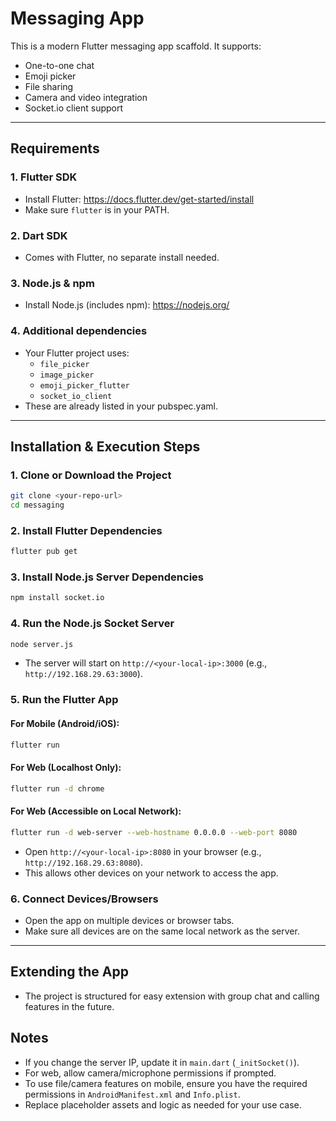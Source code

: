 # Messaging App

This is a modern Flutter messaging app scaffold. It supports:
- One-to-one chat
- Emoji picker
- File sharing
- Camera and video integration
- Socket.io client support

---

## Requirements

### 1. Flutter SDK
- Install Flutter: https://docs.flutter.dev/get-started/install
- Make sure `flutter` is in your PATH.

### 2. Dart SDK
- Comes with Flutter, no separate install needed.

### 3. Node.js & npm
- Install Node.js (includes npm): https://nodejs.org/

### 4. Additional dependencies
- Your Flutter project uses:
  - `file_picker`
  - `image_picker`
  - `emoji_picker_flutter`
  - `socket_io_client`
- These are already listed in your pubspec.yaml.

---

## Installation & Execution Steps

### 1. Clone or Download the Project
```sh
git clone <your-repo-url>
cd messaging
```

### 2. Install Flutter Dependencies
```sh
flutter pub get
```

### 3. Install Node.js Server Dependencies
```sh
npm install socket.io
```

### 4. Run the Node.js Socket Server
```sh
node server.js
```
- The server will start on `http://<your-local-ip>:3000` (e.g., `http://192.168.29.63:3000`).

### 5. Run the Flutter App

#### For Mobile (Android/iOS):
```sh
flutter run
```

#### For Web (Localhost Only):
```sh
flutter run -d chrome
```

#### For Web (Accessible on Local Network):
```sh
flutter run -d web-server --web-hostname 0.0.0.0 --web-port 8080
```
- Open `http://<your-local-ip>:8080` in your browser (e.g., `http://192.168.29.63:8080`).
- This allows other devices on your network to access the app.

### 6. Connect Devices/Browsers
- Open the app on multiple devices or browser tabs.
- Make sure all devices are on the same local network as the server.

---

## Extending the App
- The project is structured for easy extension with group chat and calling features in the future.

## Notes
- If you change the server IP, update it in `main.dart` (`_initSocket()`).
- For web, allow camera/microphone permissions if prompted.
- To use file/camera features on mobile, ensure you have the required permissions in `AndroidManifest.xml` and `Info.plist`.
- Replace placeholder assets and logic as needed for your use case.
